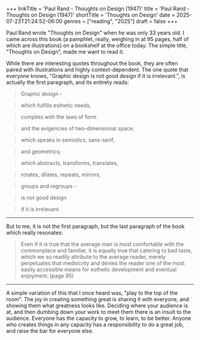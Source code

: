 +++
linkTitle = 'Paul Rand - Thoughts on Design (1947)'
title = 'Paul Rand - Thoughts on Design (1947)'
shortTitle = 'Thoughts on Design'
date = 2025-07-23T21:24:52-06:00
genres = ["reading", "2025"]
draft = false
+++

Paul Rand wrote "Thoughts on Design" when he was only 33 years old. I came across this book (a pamphlet, really, weighing in at 95 pages, half of which are illustrations) on a bookshelf at the office today. The simple title, "Thoughts on Design", made me want to read it. 

While there are interesting quotes throughout the book, they are often paired with illustrations and highly context-dependent. The one quote that everyone knows, "Graphic design is not good design if it is irrelevant.", is actually the first paragraph, and its entirety reads:

> Graphic design - 

> which fulfills esthetic needs,

> complies with the laws of form

> and the exigencies of two-dimensional space; 

> which speaks in semiotics, sans-serif,

> and geometrics;

> which abstracts, transforms, translates,

> rotates, dilates, repeats, mirrors,

> groups and regroups -

> is not good design

> if it is irrelevant.

---

But to me, it is not the first paragraph, but the last paragraph of the book which really resonates: 

> Even if it is true that the average man is most comfortable with the commonplace and familiar, it is equally true that catering to bad taste, which we so readily attribute to the average reader, merely perpetuates that mediocrity and denies the reader one of the most easily accessible means for esthetic development and eventual enjoyment. (page 95)

---

A simple variation of this that I once heard was, "play to the top of the room". The joy in creating something great is sharing it with everyone, and showing them what greatness looks like. Deciding where your audience is at, and then dumbing down your work to meet them there is an insult to the audience. Everyone has the capacity to grow, to learn, to be better. Anyone who creates things in any capacity has a responsibility to do a great job, and raise the bar for everyone else.

